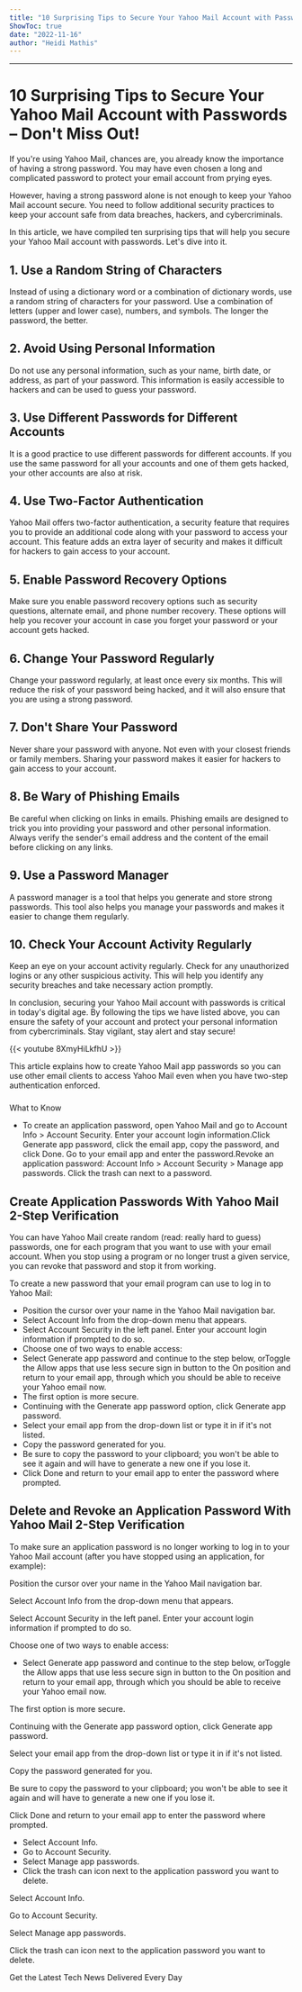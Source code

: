 ```yaml
---
title: "10 Surprising Tips to Secure Your Yahoo Mail Account with Passwords - Don't Miss Out!"
ShowToc: true 
date: "2022-11-16"
author: "Heidi Mathis"
---
```

*****
# 10 Surprising Tips to Secure Your Yahoo Mail Account with Passwords – Don't Miss Out!

If you're using Yahoo Mail, chances are, you already know the importance of having a strong password. You may have even chosen a long and complicated password to protect your email account from prying eyes.

However, having a strong password alone is not enough to keep your Yahoo Mail account secure. You need to follow additional security practices to keep your account safe from data breaches, hackers, and cybercriminals.

In this article, we have compiled ten surprising tips that will help you secure your Yahoo Mail account with passwords. Let's dive into it.

## 1. Use a Random String of Characters

Instead of using a dictionary word or a combination of dictionary words, use a random string of characters for your password. Use a combination of letters (upper and lower case), numbers, and symbols. The longer the password, the better.

## 2. Avoid Using Personal Information

Do not use any personal information, such as your name, birth date, or address, as part of your password. This information is easily accessible to hackers and can be used to guess your password.

## 3. Use Different Passwords for Different Accounts

It is a good practice to use different passwords for different accounts. If you use the same password for all your accounts and one of them gets hacked, your other accounts are also at risk.

## 4. Use Two-Factor Authentication

Yahoo Mail offers two-factor authentication, a security feature that requires you to provide an additional code along with your password to access your account. This feature adds an extra layer of security and makes it difficult for hackers to gain access to your account.

## 5. Enable Password Recovery Options

Make sure you enable password recovery options such as security questions, alternate email, and phone number recovery. These options will help you recover your account in case you forget your password or your account gets hacked.

## 6. Change Your Password Regularly

Change your password regularly, at least once every six months. This will reduce the risk of your password being hacked, and it will also ensure that you are using a strong password.

## 7. Don't Share Your Password

Never share your password with anyone. Not even with your closest friends or family members. Sharing your password makes it easier for hackers to gain access to your account.

## 8. Be Wary of Phishing Emails

Be careful when clicking on links in emails. Phishing emails are designed to trick you into providing your password and other personal information. Always verify the sender's email address and the content of the email before clicking on any links.

## 9. Use a Password Manager

A password manager is a tool that helps you generate and store strong passwords. This tool also helps you manage your passwords and makes it easier to change them regularly.

## 10. Check Your Account Activity Regularly

Keep an eye on your account activity regularly. Check for any unauthorized logins or any other suspicious activity. This will help you identify any security breaches and take necessary action promptly.

In conclusion, securing your Yahoo Mail account with passwords is critical in today's digital age. By following the tips we have listed above, you can ensure the safety of your account and protect your personal information from cybercriminals. Stay vigilant, stay alert and stay secure!

{{< youtube 8XmyHiLkfhU >}} 




This article explains how to create Yahoo Mail app passwords so you can use other email clients to access Yahoo Mail even when you have two-step authentication enforced.

 
### 
What to Know
 
- To create an application password, open Yahoo Mail and go to Account Info > Account Security. Enter your account login information.Click Generate app password, click the email app, copy the password, and click Done. Go to your email app and enter the password.Revoke an application password: Account Info > Account Security > Manage app passwords. Click the trash can next to a password.

 
##   Create Application Passwords With Yahoo Mail 2-Step Verification  
 

You can have Yahoo Mail create random (read: really hard to guess) passwords, one for each program that you want to use with your email account. When you stop using a program or no longer trust a given service, you can revoke that password and stop it from working.

 

To create a new password that your email program can use to log in to Yahoo Mail:

 
- Position the cursor over your name in the Yahoo Mail navigation bar.
 - Select Account Info from the drop-down menu that appears.
 - Select Account Security in the left panel. Enter your account login information if prompted to do so.
 - Choose one of two ways to enable access:
 - Select Generate app password and continue to the step below, orToggle the Allow apps that use less secure sign in button to the On position and return to your email app, through which you should be able to receive your Yahoo email now.
 - The first option is more secure.
 - Continuing with the Generate app password option, click Generate app password.
 - Select your email app from the drop-down list or type it in if it's not listed.
 - Copy the password generated for you.
 - Be sure to copy the password to your clipboard; you won't be able to see it again and will have to generate a new one if you lose it.
 - Click Done and return to your email app to enter the password where prompted.

 
##   Delete and Revoke an Application Password With Yahoo Mail 2-Step Verification  
 

To make sure an application password is no longer working to log in to your Yahoo Mail account (after you have stopped using an application, for example):

 

Position the cursor over your name in the Yahoo Mail navigation bar.

 

Select Account Info from the drop-down menu that appears.

 

Select Account Security in the left panel. Enter your account login information if prompted to do so.

 

Choose one of two ways to enable access:

 
- Select Generate app password and continue to the step below, orToggle the Allow apps that use less secure sign in button to the On position and return to your email app, through which you should be able to receive your Yahoo email now.

 

The first option is more secure.

 

Continuing with the Generate app password option, click Generate app password.

 

Select your email app from the drop-down list or type it in if it's not listed.

 

Copy the password generated for you.

 
Be sure to copy the password to your clipboard; you won't be able to see it again and will have to generate a new one if you lose it.
 

Click Done and return to your email app to enter the password where prompted.

 
- Select Account Info.
 - Go to Account Security.
 - Select Manage app passwords.
 - Click the trash can icon next to the application password you want to delete.

 

Select Account Info.

 

Go to Account Security.

 

Select Manage app passwords.

 

Click the trash can icon next to the application password you want to delete.

 

Get the Latest Tech News Delivered Every Day




